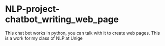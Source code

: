 # NLP-project-chatbot_writing_web_page
This chat bot works in python, you can talk with it to create web pages. This is a work for my class of NLP at Unige
